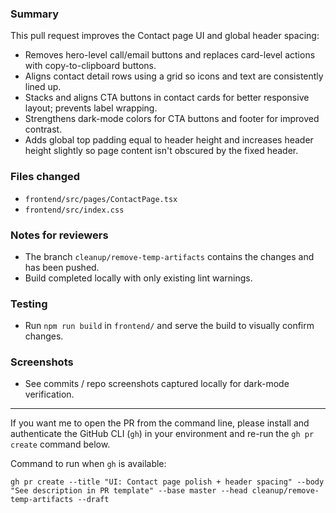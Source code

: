 ### Summary

This pull request improves the Contact page UI and global header spacing:

- Removes hero-level call/email buttons and replaces card-level actions with copy-to-clipboard buttons.
- Aligns contact detail rows using a grid so icons and text are consistently lined up.
- Stacks and aligns CTA buttons in contact cards for better responsive layout; prevents label wrapping.
- Strengthens dark-mode colors for CTA buttons and footer for improved contrast.
- Adds global top padding equal to header height and increases header height slightly so page content isn't obscured by the fixed header.

### Files changed
- `frontend/src/pages/ContactPage.tsx`
- `frontend/src/index.css`

### Notes for reviewers
- The branch `cleanup/remove-temp-artifacts` contains the changes and has been pushed.
- Build completed locally with only existing lint warnings.

### Testing
- Run `npm run build` in `frontend/` and serve the build to visually confirm changes.

### Screenshots
- See commits / repo screenshots captured locally for dark-mode verification.

---
If you want me to open the PR from the command line, please install and authenticate the GitHub CLI (`gh`) in your environment and re-run the `gh pr create` command below.

Command to run when `gh` is available:
```
gh pr create --title "UI: Contact page polish + header spacing" --body "See description in PR template" --base master --head cleanup/remove-temp-artifacts --draft
```
